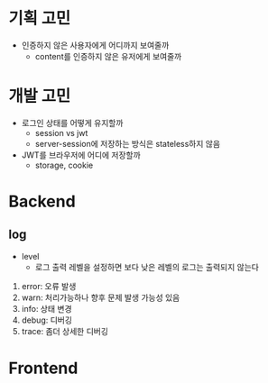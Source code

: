 # 기획 고민
- 인증하지 않은 사용자에게 어디까지 보여줄까
  - content를 인증하지 않은 유저에게 보여줄까


# 개발 고민
- 로그인 상태를 어떻게 유지할까 
  - session vs jwt
  - server-session에 저장하는 방식은 stateless하지 않음 
- JWT를 브라우저에 어디에 저장할까
  - storage, cookie


# Backend

## log
- level
  - 로그 출력 레벨을 설정하면 보다 낮은 레벨의 로그는 출력되지 않는다
1) error: 오류 발생
2) warn: 처리가능하나 향후 문제 발생 가능성 있음
3) info: 상태 변경
4) debug: 디버깅
5) trace: 좀더 상세한 디버깅



# Frontend
